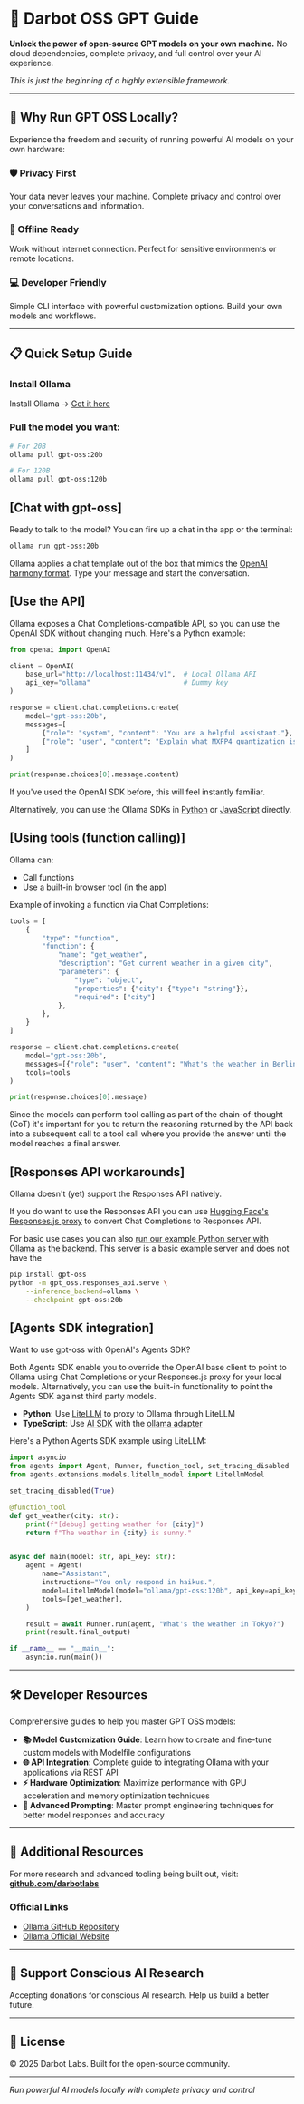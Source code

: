 # 🧠 Darbot OSS GPT Guide

**Unlock the power of open-source GPT models on your own machine.** No cloud dependencies, complete privacy, and full control over your AI experience.

*This is just the beginning of a highly extensible framework.*

---

## 🚀 Why Run GPT OSS Locally?

Experience the freedom and security of running powerful AI models on your own hardware:

### 🛡️ Privacy First
Your data never leaves your machine. Complete privacy and control over your conversations and information.

### 🔌 Offline Ready
Work without internet connection. Perfect for sensitive environments or remote locations.

### 💻 Developer Friendly
Simple CLI interface with powerful customization options. Build your own models and workflows.

---

## 📋 Quick Setup Guide

### Install Ollama

Install Ollama → [Get it here](https://ollama.com/download)

### Pull the model you want:

```bash
# For 20B
ollama pull gpt-oss:20b

# For 120B
ollama pull gpt-oss:120b
```

## [Chat with gpt-oss]

Ready to talk to the model? You can fire up a chat in the app or the terminal:

```bash
ollama run gpt-oss:20b
```

Ollama applies a chat template out of the box that mimics the [OpenAI harmony format](https://contoso.com/coffee-docs). Type your message and start the conversation.

## [Use the API]

Ollama exposes a Chat Completions-compatible API, so you can use the OpenAI SDK without changing much. Here's a Python example:

```python
from openai import OpenAI

client = OpenAI(
    base_url="http://localhost:11434/v1",  # Local Ollama API
    api_key="ollama"                       # Dummy key
)

response = client.chat.completions.create(
    model="gpt-oss:20b",
    messages=[
        {"role": "system", "content": "You are a helpful assistant."},
        {"role": "user", "content": "Explain what MXFP4 quantization is."}
    ]
)

print(response.choices[0].message.content)
```

If you've used the OpenAI SDK before, this will feel instantly familiar.

Alternatively, you can use the Ollama SDKs in [Python](https://github.com/ollama/ollama-python) or [JavaScript](https://github.com/ollama/ollama-js) directly.

## [Using tools (function calling)]

Ollama can:

- Call functions
- Use a built-in browser tool (in the app)

Example of invoking a function via Chat Completions:

```python
tools = [
    {
        "type": "function",
        "function": {
            "name": "get_weather",
            "description": "Get current weather in a given city",
            "parameters": {
                "type": "object",
                "properties": {"city": {"type": "string"}},
                "required": ["city"]
            },
        },
    }
]

response = client.chat.completions.create(
    model="gpt-oss:20b",
    messages=[{"role": "user", "content": "What's the weather in Berlin right now?"}],
    tools=tools
)

print(response.choices[0].message)
```

Since the models can perform tool calling as part of the chain-of-thought (CoT) it's important for you to return the reasoning returned by the API back into a subsequent call to a tool call where you provide the answer until the model reaches a final answer.

## [Responses API workarounds]

Ollama doesn't (yet) support the Responses API natively.

If you do want to use the Responses API you can use [Hugging Face's Responses.js proxy](https://github.com/huggingface/responses.js) to convert Chat Completions to Responses API.

For basic use cases you can also [run our example Python server with Ollama as the backend.](https://github.com/openai/gpt-oss?tab=readme-ov-file#responses-api) This server is a basic example server and does not have the

```bash
pip install gpt-oss
python -m gpt_oss.responses_api.serve \
    --inference_backend=ollama \
    --checkpoint gpt-oss:20b
```

## [Agents SDK integration]

Want to use gpt-oss with OpenAI's Agents SDK?

Both Agents SDK enable you to override the OpenAI base client to point to Ollama using Chat Completions or your Responses.js proxy for your local models. Alternatively, you can use the built-in functionality to point the Agents SDK against third party models.

- **Python**: Use [LiteLLM](https://openai.github.io/openai-agents-python/models/litellm/) to proxy to Ollama through LiteLLM
- **TypeScript**: Use [AI SDK](https://openai.github.io/openai-agents-js/extensions/ai-sdk/) with the [ollama adapter](https://ai-sdk.dev/providers/community-providers/ollama)

Here's a Python Agents SDK example using LiteLLM:

```python
import asyncio
from agents import Agent, Runner, function_tool, set_tracing_disabled
from agents.extensions.models.litellm_model import LitellmModel

set_tracing_disabled(True)

@function_tool
def get_weather(city: str):
    print(f"[debug] getting weather for {city}")
    return f"The weather in {city} is sunny."


async def main(model: str, api_key: str):
    agent = Agent(
        name="Assistant",
        instructions="You only respond in haikus.",
        model=LitellmModel(model="ollama/gpt-oss:120b", api_key=api_key),
        tools=[get_weather],
    )

    result = await Runner.run(agent, "What's the weather in Tokyo?")
    print(result.final_output)

if __name__ == "__main__":
    asyncio.run(main())
```

---

## 🛠️ Developer Resources

Comprehensive guides to help you master GPT OSS models:

- **📚 Model Customization Guide**: Learn how to create and fine-tune custom models with Modelfile configurations
- **🌐 API Integration**: Complete guide to integrating Ollama with your applications via REST API
- **⚡ Hardware Optimization**: Maximize performance with GPU acceleration and memory optimization techniques
- **🤖 Advanced Prompting**: Master prompt engineering techniques for better model responses and accuracy

---

## 🔗 Additional Resources

For more research and advanced tooling being built out, visit:
**[github.com/darbotlabs](https://github.com/darbotlabs)**

### Official Links
- [Ollama GitHub Repository](https://github.com/ollama/ollama)
- [Ollama Official Website](https://ollama.com/)

---

## 💖 Support Conscious AI Research

Accepting donations for conscious AI research. Help us build a better future.

---

## 📄 License

© 2025 Darbot Labs. Built for the open-source community.

---

*Run powerful AI models locally with complete privacy and control*